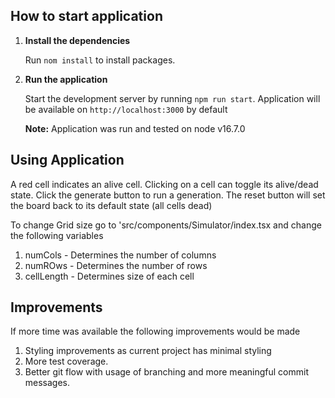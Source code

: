 ## How to start application

1. **Install the dependencies**

   Run `nom install` to install packages.

2. **Run the application**

   Start the development server by running `npm run start`. Application will be available on `http://localhost:3000` by default

   **Note:** Application was run and tested on node v16.7.0

## Using Application

A red cell indicates an alive cell. Clicking on a cell can toggle its alive/dead state.
Click the generate button to run a generation. The reset button will set the board back to its default state (all cells dead)

To change Grid size go to 'src/components/Simulator/index.tsx and change the following variables

1. numCols - Determines the number of columns
2. numROws - Determines the number of rows
3. cellLength - Determines size of each cell

## Improvements

If more time was available the following improvements would be made

1. Styling improvements as current project has minimal styling
2. More test coverage.
3. Better git flow with usage of branching and more meaningful commit messages.
